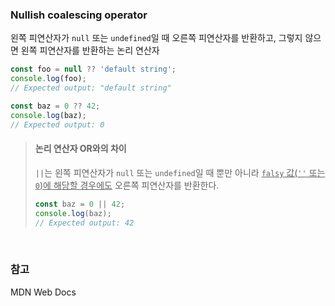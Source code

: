 ### Nullish coalescing operator 

왼쪽 피연산자가 `null` 또는 `undefined`일 때 오른쪽 피연산자를 반환하고, 그렇지 않으면 왼쪽 피연산자를 반환하는 논리 연산자 

```ts
const foo = null ?? 'default string';
console.log(foo);
// Expected output: "default string"

const baz = 0 ?? 42;
console.log(baz);
// Expected output: 0
```

> #### 논리 연산자 OR와의 차이
> `||`는 왼쪽 피연산자가 `null` 또는 `undefined`일 때 뿐만 아니라 <ins>`falsy` 값(`''` 또는 `0`)에 해당할 경우에도</ins> 오른쪽 피연산자를 반환한다. 
> ```ts
> const baz = 0 || 42;
> console.log(baz);
> // Expected output: 42
> ```

<br>

### 참고

MDN Web Docs
